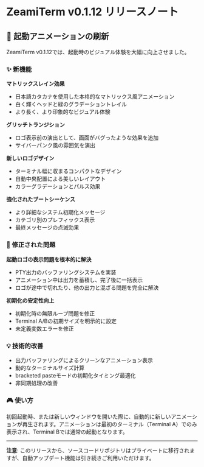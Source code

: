 # ZeamiTerm v0.1.12 リリースノート

## 🎨 起動アニメーションの刷新

ZeamiTerm v0.1.12では、起動時のビジュアル体験を大幅に向上させました。

### ✨ 新機能

**マトリックスレイン効果**
- 日本語カタカナを使用した本格的なマトリックス風アニメーション
- 白く輝くヘッドと緑のグラデーショントレイル
- より長く、より印象的なビジュアル体験

**グリッチトランジション**
- ロゴ表示前の演出として、画面がバグったような効果を追加
- サイバーパンク風の雰囲気を演出

**新しいロゴデザイン**
- ターミナル幅に収まるコンパクトなデザイン
- 自動中央配置による美しいレイアウト
- カラーグラデーションとパルス効果

**強化されたブートシーケンス**
- より詳細なシステム初期化メッセージ
- カテゴリ別のプレフィックス表示
- 最終メッセージの点滅効果

### 🐛 修正された問題

**起動ロゴの表示問題を根本的に解決**
- PTY出力のバッファリングシステムを実装
- アニメーション中は出力を蓄積し、完了後に一括表示
- ロゴが途中で切れたり、他の出力と混ざる問題を完全に解決

**初期化の安定性向上**
- 初期化時の無限ループ問題を修正
- Terminal A/Bの初期サイズを明示的に設定
- 未定義変数エラーを修正

### 💡 技術的改善

- 出力バッファリングによるクリーンなアニメーション表示
- 動的なターミナルサイズ計算
- bracketed pasteモードの初期化タイミング最適化
- 非同期処理の改善

### 🎮 使い方

初回起動時、または新しいウィンドウを開いた際に、自動的に新しいアニメーションが再生されます。アニメーションは最初のターミナル（Terminal A）でのみ表示され、Terminal Bでは通常の起動となります。

---

**注意**: このリリースから、ソースコードリポジトリはプライベートに移行されますが、自動アップデート機能は引き続きご利用いただけます。